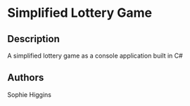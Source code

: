# Simplified Lottery Game

## Description

A simplified lottery game as a console application built in C#

## Authors

Sophie Higgins
